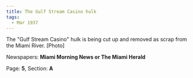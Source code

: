 ```yaml
---  
title: The Gulf Stream Casino hulk  
tags:  
  - Mar 1937  
---  
```

  
The "Gulf Stream Casino" hulk is being cut up and removed as scrap from the Miami River. [Photo]  
  
Newspapers: **Miami Morning News or The Miami Herald**  
  
Page: **5**, Section: **A** 
